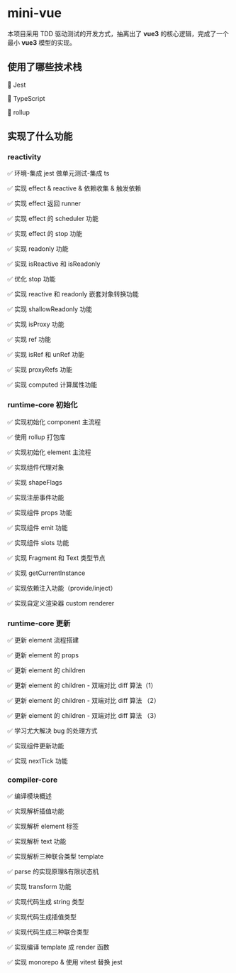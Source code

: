# mini-vue

本项目采用 TDD 驱动测试的开发方式，抽离出了 **vue3** 的核心逻辑，完成了一个最小 **vue3** 模型的实现。

## 使用了哪些技术栈

:rocket: Jest

:rocket: TypeScript

:rocket: rollup

## 实现了什么功能

### **reactivity**

:white_check_mark: 环境-集成 jest 做单元测试-集成 ts

:white_check_mark: 实现 effect & reactive & 依赖收集 & 触发依赖

:white_check_mark: 实现 effect 返回 runner

:white_check_mark: 实现 effect 的 scheduler 功能

:white_check_mark: 实现 effect 的 stop 功能

:white_check_mark: 实现 readonly 功能

:white_check_mark: 实现 isReactive 和 isReadonly

:white_check_mark: 优化 stop 功能

:white_check_mark: 实现 reactive 和 readonly 嵌套对象转换功能

:white_check_mark: 实现 shallowReadonly 功能

:white_check_mark: 实现 isProxy 功能

:white_check_mark: 实现 ref 功能

:white_check_mark: 实现 isRef 和 unRef 功能

:white_check_mark: 实现 proxyRefs 功能

:white_check_mark: 实现 computed 计算属性功能

### **runtime-core 初始化**

:white_check_mark: 实现初始化 component 主流程

:white_check_mark: 使用 rollup 打包库

:white_check_mark: 实现初始化 element 主流程

:white_check_mark: 实现组件代理对象

:white_check_mark: 实现 shapeFlags

:white_check_mark: 实现注册事件功能

:white_check_mark: 实现组件 props 功能

:white_check_mark: 实现组件 emit 功能

:white_check_mark: 实现组件 slots 功能

:white_check_mark: 实现 Fragment 和 Text 类型节点

:white_check_mark: 实现 getCurrentInstance

:white_check_mark: 实现依赖注入功能（provide/inject）

:white_check_mark: 实现自定义渲染器 custom renderer

### runtime-core 更新

:white_check_mark: 更新 element 流程搭建

:white_check_mark: 更新 element 的 props

:white_check_mark: 更新 element 的 children

:white_check_mark: 更新 element 的 children - 双端对比 diff 算法（1）

:white_check_mark: 更新 element 的 children - 双端对比 diff 算法 （2）

:white_check_mark: 更新 element 的 children - 双端对比 diff 算法 （3）

:white_check_mark: 学习尤大解决 bug 的处理方式

:white_check_mark: 实现组件更新功能

:white_check_mark: 实现 nextTick 功能

### compiler-core

:white_check_mark: 编译模块概述

:white_check_mark: 实现解析插值功能

:white_check_mark: 实现解析 element 标签

:white_check_mark: 实现解析 text 功能

:white_check_mark: 实现解析三种联合类型 template

:white_check_mark: parse 的实现原理&有限状态机

:white_check_mark: 实现 transform 功能

:white_check_mark: 实现代码生成 string 类型

:white_check_mark: 实现代码生成插值类型

:white_check_mark: 实现代码生成三种联合类型

:white_check_mark: 实现编译 template 成 render 函数

:white_check_mark: 实现 monorepo & 使用 vitest 替换 jest

